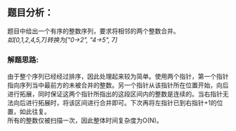 ## 题目分析：
题目中给出一个有序的整数序列，要求将相邻的两个整数合并。  
*如[0,1,2,4,5,7]转换为["0->2", "4->5", 7]*
### 解题思路:   
由于整个序列已经经过排序，因此处理起来较为简单。使用两个指针，第一个指针指向序列当中最前方的未被合并的整数。另一个指针从该指针所在位置开始，向后进行拓展，同时保证这两个指针所指出的这段区间内的整数是连续的。当右指针无法向后进行拓展时，将该区间进行合并即可。下次再将左指针已到右指针+1的位置，如此往复。  
所有的整数仅被扫描一次，因此整体时间复杂度为O(N)。
